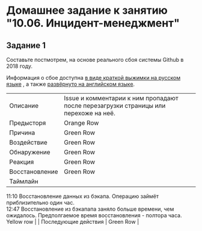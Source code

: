 # Домашнее задание к занятию "10.06. Инцидент-менеджмент"

## Задание 1

Составьте постмотрем, на основе реального сбоя системы Github в 2018 году.

Информация о сбое доступна [в виде краткой выжимки на русском языке](https://habr.com/ru/post/427301/) , а
также [развёрнуто на английском языке](https://github.blog/2018-10-30-oct21-post-incident-analysis/).

|                      |                                                                                     |
| -- | -- |
| Описание             | Issue и комментарии к ним пропадают после перезагрузки страницы или перехоже на неё. |
| Предысторя           | Orange Row |
| Причина              | Green Row |
| Воздействие          | Green Row |
| Обнаружение          | Green Row | 
| Реакция              | Green Row |
| Восстановление       | Green Row |
| Таймлайн             |
11:10 Восстановление данных из бэкапа. Операцию займёт приблизительно один час.<br />
12:47 Восстановление из бэкапапа заняло больше времени, чем ожидалось. Предполгаемое время восстановления - полтора часа.<br />
Yellow row |
| Последующие действия | Green Row |

<!--
## Задача повышенной сложности

Прослушайте [симуляцию аудиозаписи о инциденте](https://youtu.be/vw6I5DYWkNA?t=1), предоставленную 
разработчиками инструмента для автоматизации инцидент-менеджмента PagerDuty.

На основании этой аудиозаписи попробуйте составить сообщения для пользователей о данном инциденте.

Должно быть 3 сообщения о:
- начале инцидента
- продолжающихся работах
- окончании инцидента и возвращении к штатной работе

---

### Как оформить ДЗ?

Выполненное домашнее задание пришлите ссылкой на .md-файл в вашем репозитории.

---

-->
